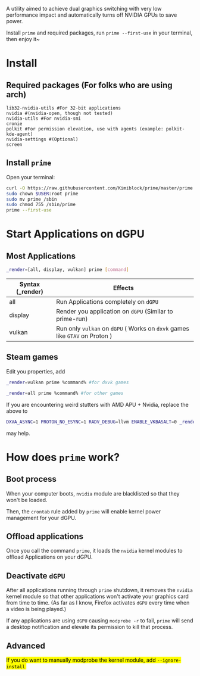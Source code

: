 A utility aimed to achieve dual graphics switching with very low performance impact and automatically turns off NVIDIA GPUs to save power.

Install `prime` and required packages, run `prime --first-use` in your terminal, then enjoy it~

# Install

## Required packages (For folks who are using arch)

```pacman
lib32-nvidia-utils #For 32-bit applications
nvidia #(nvidia-open, though not tested)
nvidia-utils #For nvidia-smi
cronie
polkit #For permission elevation, use with agents (example: polkit-kde-agent)
nvidia-settings #(Optional)
screen
```

## Install `prime`

Open your terminal:

```bash
curl -O https://raw.githubusercontent.com/Kimiblock/prime/master/prime
sudo chown $USER:root prime
sudo mv prime /sbin
sudo chmod 755 /sbin/prime
prime --first-use
```

# Start Applications on dGPU

## Most Applications

```bash
_render=[all, display, vulkan] prime [command]
```

| Syntax (_render) | Effects                                                      |
| ---------------- | ------------------------------------------------------------ |
| all              | Run Applications completely on `dGPU`                        |
| display          | Render you application on `dGPU` (Similar to prime-run)      |
| vulkan           | Run only `vulkan` on `dGPU`  ( Works on `dxvk` games like `GTAV` on Proton ) |

## Steam games

Edit you properties, add

```bash
_render=vulkan prime %command% #for dxvk games
```

```bash
_render=all prime %command% #for other games
```

If you are encountering weird stutters with AMD APU + Nvidia, replace the above to

```bash
DXVA_ASYNC=1 PROTON_NO_ESYNC=1 RADV_DEBUG=llvm ENABLE_VKBASALT=0 _render=vulkan prime %command%
```

may help.

# How does `prime` work?

## Boot process

When your computer boots, `nvidia` module are blacklisted so that they won't be loaded.

Then, the `crontab` rule added by `prime` will enable kernel power management for your dGPU.

## Offload applications

Once you call the command `prime`, it loads the `nvidia` kernel modules to offload Applications on your dGPU.

## Deactivate `dGPU`

After all applications running through `prime` shutdown, it removes the `nvidia` kernel module so that other applications won't activate your graphics card from time to time. (As far as I know, Firefox activates `dGPU` every time when a video is being played.)

If any applications are using `dGPU` causing `modprobe -r` to fail, `prime` will send a desktop notification and elevate its permission to kill that process.

## Advanced

<mark> If you do want to manually modprobe the kernel module, add `--ignore-install` </mark>
